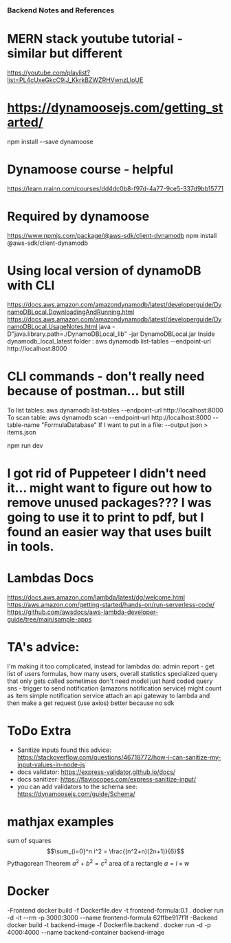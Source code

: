 ### Backend Notes and References

# MERN stack youtube tutorial - similar but different
https://youtube.com/playlist?list=PL4cUxeGkcC9iJ_KkrkBZWZRHVwnzLIoUE

# https://dynamoosejs.com/getting_started/
npm install --save dynamoose

# Dynamoose course - helpful 
https://learn.rrainn.com/courses/dd4dc0b8-f97d-4a77-9ce5-337d9bb15771

# Required by dynamoose
https://www.npmjs.com/package/@aws-sdk/client-dynamodb
npm install @aws-sdk/client-dynamodb

# Using local version of dynamoDB with CLI
https://docs.aws.amazon.com/amazondynamodb/latest/developerguide/DynamoDBLocal.DownloadingAndRunning.html
https://docs.aws.amazon.com/amazondynamodb/latest/developerguide/DynamoDBLocal.UsageNotes.html
java -D"java.library.path=./DynamoDBLocal_lib" -jar DynamoDBLocal.jar
Inside dynamodb_local_latest folder : aws dynamodb list-tables --endpoint-url http://localhost:8000
# CLI commands - don't really need because of postman... but still
To list tables: aws dynamodb list-tables --endpoint-url http://localhost:8000
To scan table: aws dynamodb scan --endpoint-url http://localhost:8000 --table-name "FormulaDatabase" 
If I want to put in a file: --output json > items.json

npm run dev

# I got rid of Puppeteer I didn't need it... might want to figure out how to remove unused packages??? I was going to use it to print to pdf, but I found an easier way that uses built in tools.

# Lambdas Docs
https://docs.aws.amazon.com/lambda/latest/dg/welcome.html
https://aws.amazon.com/getting-started/hands-on/run-serverless-code/
https://github.com/awsdocs/aws-lambda-developer-guide/tree/main/sample-apps

# TA's advice:
I'm making it too complicated, instead for lambdas do: admin report - get list of users formulas, how many users, overall statistics
specialized query that only gets called sometimes
don't need model just hard coded query
sns - trigger to send notification (amazons notification service) might count as item simple notification service
attach an api gateway to lambda and then make a get request  (use axios)
better because no sdk

# ToDo Extra
- Sanitize inputs found this advice: https://stackoverflow.com/questions/46718772/how-i-can-sanitize-my-input-values-in-node-js
- docs validator: https://express-validator.github.io/docs/
- docs sanitizer: https://flaviocopes.com/express-sanitize-input/
- you can add validators to the schema see: https://dynamoosejs.com/guide/Schema/

# mathjax examples
sum of squares
$$\sum_{i=0}^n i^2 = \frac{(n^2+n)(2n+1)}{6}$$
Pythagorean Theorem 
$a^2+b^2=c^2$
area of a rectangle
$a = l\times w$

# Docker
-Frontend
docker build -f Dockerfile.dev -t frontend-formula:0.1 .
docker run -d -it --rm -p 3000:3000 --name frontend-formula 62ffbe917f1f
-Backend
docker build -t backend-image -f Dockerfile.backend .
docker run -d -p 4000:4000 --name backend-container backend-image